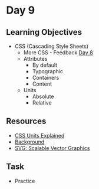 # Day 9
## Learning Objectives
* CSS (Cascading Style Sheets)
  - More CSS - Feedback [Day 8](day8.md)
  * Attributes
    - By default
    - Typographic
    - Containers
    - Content
  * Units
    - Absolute
    - Relative
## Resources
- [CSS Units Explained](https://www.digitalocean.com/community/tutorials/css-css-units-explained)
- [Background](https://developer.mozilla.org/en-US/docs/Web/CSS/background)
- [SVG: Scalable Vector Graphics](https://developer.mozilla.org/en-US/docs/Web/SVG)
## Task
- Practice
